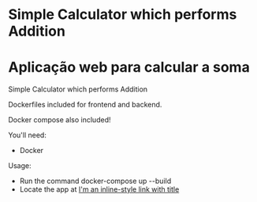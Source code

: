 # Simple Calculator which performs Addition
# Aplicação web para calcular a soma

Simple Calculator which performs Addition

Dockerfiles included for frontend and backend.

Docker compose also included!

You'll need:
- Docker

Usage:
- Run the command docker-compose up --build
- Locate the app at [I'm an inline-style link with title](localhost:3000 "localhost:3000")
